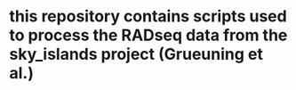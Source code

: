 # this repository contains scripts used to process the RADseq data from the sky_islands project (Grueuning et al.)
